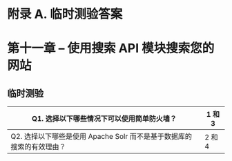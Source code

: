 # 附录 A. 临时测验答案

# 第十一章 – 使用搜索 API 模块搜索您的网站

## 临时测验

| Q1. 选择以下哪些情况下可以使用简单防火墙？ | 1 和 3 |
| --- | --- |
| Q2. 选择以下哪些是使用 Apache Solr 而不是基于数据库的搜索的有效理由？ | 2 和 4 |
